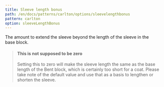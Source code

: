 ```yaml
---
title: Sleeve length bonus
path: /en/docs/patterns/carlton/options/sleevelengthbonus
pattern: carlton
option: sleeveLengthBonus
---
```


The amount to extend the sleeve beyond the length of the sleeve in the base block.

> #### This is not supposed to be zero
> 
> Setting this to zero will make the sleeve length the same as the base length of the Bent block, which is certainly too short for a coat. Please take note of the default value and use that as a basis to lengthen or shorten the sleeve.